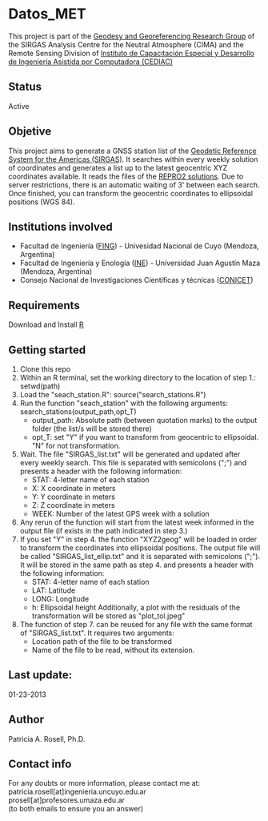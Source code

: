 # Datos_MET

This project is part of the [Geodesy and Georeferencing Research Group](https://ingenieria.uncuyo.edu.ar/grupo-de-investigacion-aplicado-a-la-geodesia-y-georreferenciacion) of the SIRGAS Analysis Centre for the Neutral Atmosphere (CIMA) and the Remote Sensing Division of [Instituto de Capacitación Especial y Desarrollo de Ingeniería Asistida por Computadora (CEDIAC)](https://cediac.ingenieria.uncuyo.edu.ar/isat.html)

## Status

Active

## Objetive

This project aims to generate a GNSS station list of the [Geodetic Reference System for the Americas (SIRGAS)](https://sirgas.ipgh.org/). It searches within every weekly solution of coordinates and generates a list up to the latest geocentric XYZ coordinates available. It reads the files of the [REPRO2 solutions](https://www.sirgas.org/en/weekly-solutions/). Due to server restrictions, there is an automatic waiting of 3' between each search. Once finished, you can transform the geocentric coordinates to ellipsoidal positions (WGS 84).

## Institutions involved

- Facultad de Ingeniería ([FING](https://ingenieria.uncuyo.edu.ar/)) - Univesidad Nacional de Cuyo (Mendoza, Argentina)
- Facultad de Ingeniería y Enología ([INE](https://www.umaza.edu.ar/facultad-de-INE)) - Universidad Juan Agustín Maza (Mendoza, Argentina)
- Consejo Nacional de Investigaciones Científicas y técnicas ([CONICET](https://www.conicet.gov.ar/))

## Requirements

Download and Install [R](https://cran.r-project.org/)

## Getting started

1. Clone this repo
2. Within an R terminal, set the working directory to the location of step 1.: setwd(path)
3. Load the "seach_station.R": source("search_stations.R")
4. Run the function "seach_station" with the following arguments: search_stations(output_path,opt_T)
	- output_path: Absolute path (between quotation marks) to the output folder (the list/s will be stored there)
	- opt_T: set "Y" if you want to transform from geocentric to ellipsoidal. "N" for not transformation.
5. Wait. The file "SIRGAS_list.txt" will be generated and updated after every weekly search. This file is separated with semicolons (";") and presents a header with the following information: 
	- STAT: 4-letter name of each station
	- X: X coordinate in meters
	- Y: Y coordinate in meters
	- Z: Z coordinate in meters
	- WEEK: Number of the latest GPS week with a solution
6. Any rerun of the function will start from the latest week informed in the output file (if exists in the path indicated in step 3.)
7. If you set "Y" in step 4. the function "XYZ2geog" will be loaded in order to transform the coordinates into ellipsoidal positions. The output file will be called "SIRGAS_list_ellip.txt" and it is separated with semicolons (";"). It will be stored in the same path as step 4. and presents a header with the following information: 
	- STAT: 4-letter name of each station
	- LAT: Latitude
	- LONG: Longitude
	- h: Ellipsoidal height
 Additionally, a plot with the residuals of the transformation will be stored as "plot_tol.jpeg"
8. The function of step 7. can be reused for any file with the same format of "SIRGAS_list.txt". It requires two arguments:
	- Location path of the file to be transformed
	- Name of the file to be read, without its extension.

## Last update: 

01-23-2013

## Author

Patricia A. Rosell, Ph.D.

## Contact info

For any doubts or more information, please contact me at:\
​​patricia.rosell[at]ingenieria.uncuyo.edu.ar\
prosell[at]profesores.umaza.edu.ar\
(to both emails to ensure you an answer)